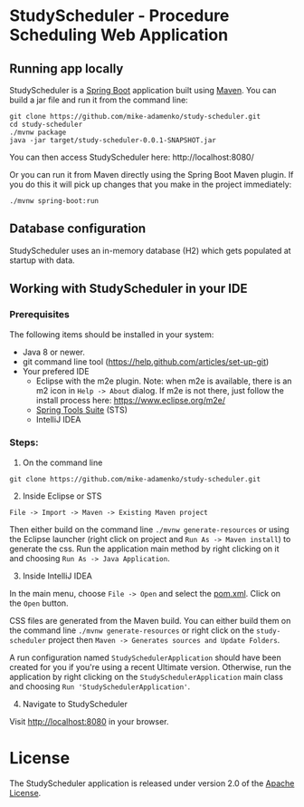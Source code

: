 # StudyScheduler - Procedure Scheduling Web Application 

## Running app locally
StudyScheduler is a [Spring Boot](https://spring.io/guides/gs/spring-boot) application built using [Maven](https://spring.io/guides/gs/maven/). You can build a jar file and run it from the command line:


```
git clone https://github.com/mike-adamenko/study-scheduler.git
cd study-scheduler
./mvnw package
java -jar target/study-scheduler-0.0.1-SNAPSHOT.jar
```

You can then access StudyScheduler here: http://localhost:8080/

Or you can run it from Maven directly using the Spring Boot Maven plugin. If you do this it will pick up changes that you make in the project immediately:

```
./mvnw spring-boot:run
```

## Database configuration

StudyScheduler uses an in-memory database (H2) which
gets populated at startup with data.

## Working with StudyScheduler in your IDE

### Prerequisites
The following items should be installed in your system:
* Java 8 or newer.
* git command line tool (https://help.github.com/articles/set-up-git)
* Your prefered IDE 
  * Eclipse with the m2e plugin. Note: when m2e is available, there is an m2 icon in `Help -> About` dialog. If m2e is
  not there, just follow the install process here: https://www.eclipse.org/m2e/
  * [Spring Tools Suite](https://spring.io/tools) (STS)
  * IntelliJ IDEA

### Steps:

1) On the command line
```
git clone https://github.com/mike-adamenko/study-scheduler.git
```
2) Inside Eclipse or STS
```
File -> Import -> Maven -> Existing Maven project
```

Then either build on the command line `./mvnw generate-resources` or using the Eclipse launcher (right click on project and `Run As -> Maven install`) to generate the css. Run the application main method by right clicking on it and choosing `Run As -> Java Application`.

3) Inside IntelliJ IDEA

In the main menu, choose `File -> Open` and select the [pom.xml](pom.xml). Click on the `Open` button.

CSS files are generated from the Maven build. You can either build them on the command line `./mvnw generate-resources`
or right click on the `study-scheduler` project then `Maven -> Generates sources and Update Folders`.

A run configuration named `StudySchedulerApplication` should have been created for you if you're using a recent Ultimate
version. Otherwise, run the application by right clicking on the `StudySchedulerApplication` main class and choosing
`Run 'StudySchedulerApplication'`.

4) Navigate to StudyScheduler

Visit [http://localhost:8080](http://localhost:8080) in your browser.


# License

The StudyScheduler application is released under version 2.0 of the [Apache License](https://www.apache.org/licenses/LICENSE-2.0).

